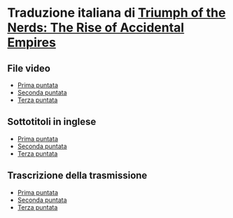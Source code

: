 Traduzione italiana di [Triumph of the Nerds: The Rise of Accidental Empires](https://en.wikipedia.org/wiki/Triumph_of_the_Nerds)
===========================================================================

File video
----------

* [Prima puntata](https://archive.org/download/PBS.Triumph.of.the.Nerds.1of3/PBS.Triumph.of.the.Nerds.1of3.DVDRip.XviD-AC3.avi)
* [Seconda puntata](https://archive.org/download/PBS.Triumph.of.the.Nerds.2of3/PBS.Triumph.of.the.Nerds.2of3.DVDRip.XviD-AC3.avi)
* [Terza puntata](https://archive.org/download/PBS.Triumph.of.the.Nerds.3of3/PBS.Triumph.of.the.Nerds.3of3.DVDRip.XviD-AC3.avi)

Sottotitoli in inglese
----------------------

* [Prima puntata](http://www.opensubtitles.org/en/subtitles/3119219/the-triumph-of-the-nerds-the-rise-of-accidental-empires-en)
* [Seconda puntata](http://www.opensubtitles.org/en/subtitles/3168378/the-triumph-of-the-nerds-the-rise-of-accidental-empires-en)
* [Terza puntata](http://www.opensubtitles.org/en/subtitles/3168377/the-triumph-of-the-nerds-the-rise-of-accidental-empires-en)

Trascrizione della trasmissione
-------------------------------

* [Prima puntata](http://www.pbs.org/nerds/part1.html)
* [Seconda puntata](http://www.pbs.org/nerds/part2.html)
* [Terza puntata](http://www.pbs.org/nerds/part3.html)
